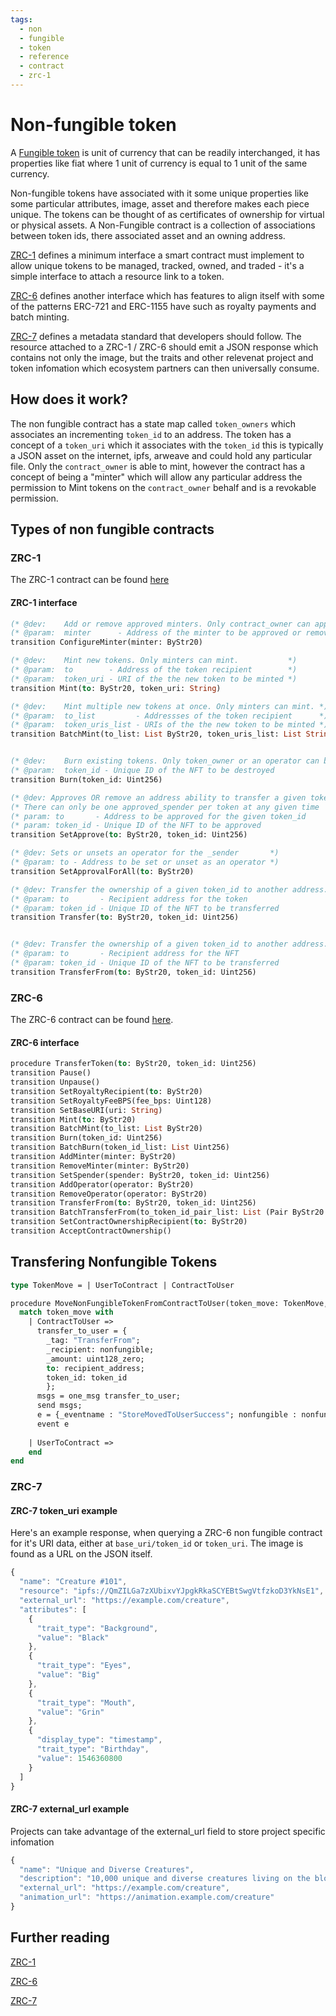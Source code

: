 ```yaml
---
tags:
  - non
  - fungible
  - token
  - reference
  - contract
  - zrc-1
---
```


# Non-fungible token

A [Fungible token](fungible) is unit of currency that can be readily interchanged, it has properties like fiat where 1 unit of currency is equal to 1 unit of the same currency.

Non-fungible tokens have associated with it some unique properties like some particular attributes, image, asset and therefore makes each piece unique. The tokens can be thought of as certificates of ownership for virtual or physical assets. A Non-Fungible contract is a collection of associations between token ids, there associated asset and an owning address.

[ZRC-1](https://github.com/Zilliqa/ZRC/blob/master/zrcs/zrc-1.md) defines a minimum interface a smart contract must implement to allow unique tokens to be managed, tracked, owned, and traded - it's a simple interface to attach a resource link to a token.

[ZRC-6](https://github.com/Zilliqa/ZRC/blob/master/zrcs/zrc-6.md) defines another interface which has features to align itself with some of the patterns ERC-721 and ERC-1155 have such as royalty payments and batch minting.

[ZRC-7](https://github.com/Zilliqa/ZRC/blob/master/zrcs/zrc-7.md) defines a metadata standard that developers should follow. The resource attached to a ZRC-1 / ZRC-6 should emit a JSON response which contains not only the image, but the traits and other relevenat project and token infomation which ecosystem partners can then universally consume.

## How does it work?

The non fungible contract has a state map called ```token_owners``` which associates an incrementing ```token_id``` to an address. The token has a concept of a ```token_uri``` which it associates with the ```token_id``` this is typically a JSON asset on the internet, ipfs, arweave and could hold any particular file. Only the ```contract_owner``` is able to mint, however the contract has a concept of being a "minter" which will allow any particular address the permission to Mint tokens on the ```contract_owner``` behalf and is a revokable permission.

## Types of non fungible contracts

### ZRC-1

The ZRC-1 contract can be found [here](https://github.com/Zilliqa/ZRC/blob/master/reference/zrc6.scilla)

#### ZRC-1 interface

```ocaml
(* @dev:    Add or remove approved minters. Only contract_owner can approve minters. *)
(* @param:  minter      - Address of the minter to be approved or removed            *)
transition ConfigureMinter(minter: ByStr20)

(* @dev:    Mint new tokens. Only minters can mint.           *)
(* @param:  to        - Address of the token recipient        *)
(* @param:  token_uri - URI of the the new token to be minted *)
transition Mint(to: ByStr20, token_uri: String)

(* @dev:    Mint multiple new tokens at once. Only minters can mint. *)
(* @param:  to_list         - Addressses of the token recipient      *)
(* @param:  token_uris_list - URIs of the the new token to be minted *)
transition BatchMint(to_list: List ByStr20, token_uris_list: List String)


(* @dev:    Burn existing tokens. Only token_owner or an operator can burn a NFT. *)
(* @param:  token_id - Unique ID of the NFT to be destroyed                       *)
transition Burn(token_id: Uint256)

(* @dev: Approves OR remove an address ability to transfer a given token_id *)
(* There can only be one approved_spender per token at any given time       *)
(* param: to       - Address to be approved for the given token_id          *)
(* param: token_id - Unique ID of the NFT to be approved                    *)
transition SetApprove(to: ByStr20, token_id: Uint256)

(* @dev: Sets or unsets an operator for the _sender       *)
(* @param: to - Address to be set or unset as an operator *)
transition SetApprovalForAll(to: ByStr20)

(* @dev: Transfer the ownership of a given token_id to another address. token_owner only transition. *)
(* @param: to       - Recipient address for the token                                                *)
(* @param: token_id - Unique ID of the NFT to be transferred                                         *)
transition Transfer(to: ByStr20, token_id: Uint256)


(* @dev: Transfer the ownership of a given token_id to another address. approved_spender or operator only transition. *)
(* @param: to       - Recipient address for the NFT                                                                   *)
(* @param: token_id - Unique ID of the NFT to be transferred                                                          *)
transition TransferFrom(to: ByStr20, token_id: Uint256)
```

### ZRC-6

The ZRC-6 contract can be found [here](https://github.com/Zilliqa/ZRC/blob/master/reference/zrc6.scilla).

#### ZRC-6 interface

```ocaml
procedure TransferToken(to: ByStr20, token_id: Uint256)
transition Pause()
transition Unpause()
transition SetRoyaltyRecipient(to: ByStr20)
transition SetRoyaltyFeeBPS(fee_bps: Uint128)
transition SetBaseURI(uri: String)
transition Mint(to: ByStr20)
transition BatchMint(to_list: List ByStr20)
transition Burn(token_id: Uint256)
transition BatchBurn(token_id_list: List Uint256)
transition AddMinter(minter: ByStr20)
transition RemoveMinter(minter: ByStr20)
transition SetSpender(spender: ByStr20, token_id: Uint256)
transition AddOperator(operator: ByStr20)
transition RemoveOperator(operator: ByStr20)
transition TransferFrom(to: ByStr20, token_id: Uint256)
transition BatchTransferFrom(to_token_id_pair_list: List (Pair ByStr20 Uint256))
transition SetContractOwnershipRecipient(to: ByStr20)
transition AcceptContractOwnership()
```

## Transfering Nonfungible Tokens

```ocaml
type TokenMove = | UserToContract | ContractToUser

procedure MoveNonFungibleTokenFromContractToUser(token_move: TokenMove, recipient_address: ByStr20, nonfungible: ByStr20, token_id: Uint256)
  match token_move with
    | ContractToUser =>
      transfer_to_user = {
        _tag: "TransferFrom";
        _recipient: nonfungible;
        _amount: uint128_zero;
        to: recipient_address;
        token_id: token_id
        };
      msgs = one_msg transfer_to_user;
      send msgs;
      e = {_eventname : "StoreMovedToUserSuccess"; nonfungible : nonfungible; token_id: token_id};  
      event e
      
    | UserToContract =>
    end
end
```

### ZRC-7


#### ZRC-7 token_uri example

Here's an example response, when querying a ZRC-6 non fungible contract for it's URI data, either at ```base_uri/token_id``` or ```token_uri```. The image is found as a URL on the JSON itself.

```js
{
  "name": "Creature #101",
  "resource": "ipfs://QmZILGa7zXUbixvYJpgkRkaSCYEBtSwgVtfzkoD3YkNsE1",
  "external_url": "https://example.com/creature",
  "attributes": [
    {
      "trait_type": "Background",
      "value": "Black"
    },
    {
      "trait_type": "Eyes",
      "value": "Big"
    },
    {
      "trait_type": "Mouth",
      "value": "Grin"
    },
    {
      "display_type": "timestamp",
      "trait_type": "Birthday",
      "value": 1546360800
    }
  ]
}
```

#### ZRC-7 external_url example

Projects can take advantage of the external_url field to store project specific infomation

```js
{
  "name": "Unique and Diverse Creatures",
  "description": "10,000 unique and diverse creatures living on the blockchain.",
  "external_url": "https://example.com/creature",
  "animation_url": "https://animation.example.com/creature"
}
```

## Further reading

[ZRC-1](https://github.com/Zilliqa/ZRC/blob/master/zrcs/zrc-1.md)

[ZRC-6](https://github.com/Zilliqa/ZRC/blob/master/zrcs/zrc-6.md)

[ZRC-7](https://github.com/Zilliqa/ZRC/blob/master/zrcs/zrc-7.md)
